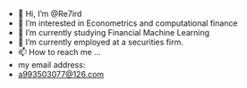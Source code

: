 - 👋 Hi, I’m @Re7ird
- 👀 I’m interested in Econometrics and computational finance
- 🌱 I’m currently studying Financial Machine Learning
- 💞️ I’m currently employed at a securities firm.
- 📫 How to reach me ...
- my email address:
- a993503077@126.com

<!---
Re7ird/Re7ird is a ✨ special ✨ repository because its `README.md` (this file) appears on your GitHub profile.
You can click the Preview link to take a look at your changes.
--->
